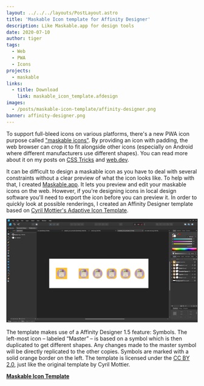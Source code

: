 ```yaml
---
layout: ../../../layouts/PostLayout.astro
title: 'Maskable Icon template for Affinity Designer'
description: Like Maskable.app for design tools
date: 2020-07-10
author: tiger
tags:
  - Web
  - PWA
  - Icons
projects:
  - maskable
links:
  - title: Download
    link: maskable_icon_template.afdesign
images:
  - /posts/maskable-icon-template/affinity-designer.png
banner: affinity-designer.png
---
```


To support full-bleed icons on various platforms, there's a new PWA icon purpose called ["maskable icons"](../maskable-icons). By providing an icon with padding, the web browser can crop it to fit alongside other icons (especially on Android where different manufacturers use different shapes). You can read more about it on my posts on [CSS Tricks](https://css-tricks.com/maskable-icons-android-adaptive-icons-for-your-pwa/) and [web.dev](https://web.dev/maskable-icon/).

It can be difficult to design a maskable icon as you have to deal with several constraints without a clear preview of what the icon looks like. To help with that, I created [Maskable.app](https://maskable.app). It lets you preview and edit your maskable icons on the web. However, if you're designing icons in local design software you'll need to export the icon before you can preview it. In order to quickly look at possible renderings, I created an Affinity Designer template based on [Cyril Mottier's Adaptive Icon Template](https://www.cyrilmottier.com/2017/07/06/adaptive-icon-template/).

![Template used in Affinity Designer](affinity-designer.png)

The template makes use of a Affinity Designer 1.5 feature: Symbols. The left-most icon – labeled “Master” – is based on a symbol which is then duplicated to get different shapes. Any changes made to the master symbol will be directly replicated to the other copies. Symbols are marked with a solid orange border on the left. The template is licensed under the [CC BY 2.0](https://creativecommons.org/licenses/by/3.0/), just like the original template by Cyril Mottier.

[**Maskable Icon Template**](maskable_icon_template.afdesign)
